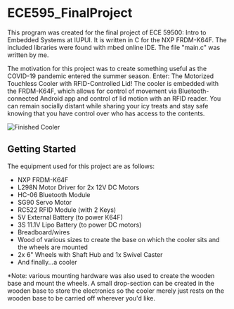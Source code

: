 # ECE595_FinalProject

This program was created for the final project of ECE 59500: Intro to Embedded Systems at IUPUI. It is written in C for the NXP FRDM-K64F. The included libraries were found with mbed online IDE. The file "main.c" was written by me. 

The motivation for this project was to create something useful as the COVID-19 pandemic entered the summer season. Enter: The Motorized Touchless Cooler with RFID-Controlled Lid! The cooler is embedded with the FRDM-K64F, which allows for control of movement via Bluetooth-connected Android app and control of lid motion with an RFID reader. You can remain socially distant while sharing your icy treats and stay safe knowing that you have control over who has access to the contents.

![Finished Cooler](https://imgur.com/bsjQhc5)

## Getting Started

The equipment used for this project are as follows:
- NXP FRDM-K64F
- L298N Motor Driver for 2x 12V DC Motors
- HC-06 Bluetooth Module
- SG90 Servo Motor
- RC522 RFID Module (with 2 Keys)
- 5V External Battery (to power K64F)
- 3S 11.1V Lipo Battery (to power DC motors)
- Breadboard/wires
- Wood of various sizes to create the base on which the cooler sits and the wheels are mounted
- 2x 6" Wheels with Shaft Hub and 1x Swivel Caster
- And finally...a cooler

*Note: various mounting hardware was also used to create the wooden base and mount the wheels. A small drop-section can be created in the wooden base to store the electronics so the cooler merely just rests on the wooden base to be carried off wherever you'd like.

